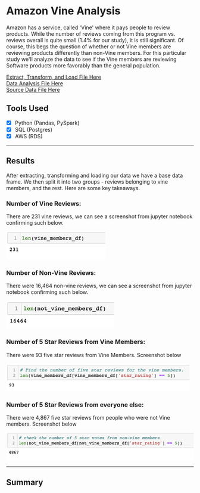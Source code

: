 # Amazon Vine Analysis

Amazon has a service, called 'Vine' where it pays people to review products. While the number of reviews coming from this program vs. reviews overall is quite small (1.4% for our study), it is still significant. Of course, this begs the question of whether or not Vine members are reviewing products differently than non-Vine members. For this particular study we'll analyze the data to see if the Vine members are reviewing Software products more favorably than the general population. 

[Extract, Transform, and Load File Here](https://github.com/carlosjennings1991/Amazon_Vine_Analysis/blob/main/Amazon_Reviews_ETL.ipynb)
<br>
[Data Analysis File Here](https://github.com/carlosjennings1991/Amazon_Vine_Analysis/blob/main/Vine_Review_Analysis.ipynb)
<br>
[Source Data File Here](https://s3.amazonaws.com/amazon-reviews-pds/tsv/amazon_reviews_us_Software_v1_00.tsv.gz)

## Tools Used
- [x] Python (Pandas, PySpark)
- [x] SQL (Postgres)
- [x] AWS (RDS)

___

## Results

After extracting, transforming and loading our data we have a base data frame. We then split it into two groups - reviews belonging to vine members, and the rest. Here are some key takeaways. 


### Number of Vine Reviews:

There are 231 vine reviews, we can see a screenshot from jupyter notebook confirming such below. 

<img src="https://github.com/carlosjennings1991/Amazon_Vine_Analysis/blob/main/vine_members.png" height="76" width="266">


### Number of Non-Vine Reviews:

There were 16,464 non-vine reviews, we can see a screenshot from jupyter notebook confirming such below. 

<img src="https://github.com/carlosjennings1991/Amazon_Vine_Analysis/blob/main/non-vine_members.png" height="75" width="290">


### Number of 5 Star Reviews from Vine Members:

There were 93 five star reviews from Vine Members. Screenshot below

<img src="https://github.com/carlosjennings1991/Amazon_Vine_Analysis/blob/main/vine_members_five_stars.png" height="75" width="493">


### Number of 5 Star Reviews from everyone else:

There were 4,867 five star reviews from people who were not Vine members. Screenshot below

<img src="https://github.com/carlosjennings1991/Amazon_Vine_Analysis/blob/main/non_vine_members_five_stars.png" height="75" width="522">

___

## Summary
